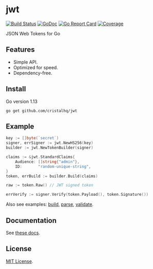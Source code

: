# jwt

[![Build Status][build-img]][build-url]
[![GoDoc][doc-img]][doc-url]
[![Go Report Card][reportcard-img]][reportcard-url]
[![Coverage][coverage-img]][coverage-url]

JSON Web Tokens for Go

## Features

* Simple API.
* Optimized for speed.
* Dependency-free.

## Install

Go version 1.13

```
go get github.com/cristalhq/jwt
```

## Example

```go
key := []byte(`secret`)
signer, errSigner := jwt.NewHS256(key)
builder := jwt.NewTokenBuilder(signer)

claims := &jwt.StandardClaims{
    Audience: []string{"admin"},
    ID:       "random-unique-string",
}
token, errBuild := builder.Build(claims)

raw := token.Raw() // JWT signed token

errVerify := signer.Verify(token.Payload(), token.Signature())
```

Also see examples: [build](https://github.com/cristalhq/jwt/blob/master/example_build_test.go), [parse](https://github.com/cristalhq/jwt/blob/master/example_parse_test.go), [validate](https://github.com/cristalhq/jwt/blob/master/example_validate_test.go).

## Documentation

See [these docs](https://godoc.org/github.com/cristalhq/jwt).

## License

[MIT License](LICENSE).

[build-img]: https://github.com/cristalhq/jwt/workflows/build/badge.svg
[build-url]: https://github.com/cristalhq/jwt/actions
[doc-img]: https://godoc.org/github.com/cristalhq/jwt?status.svg
[doc-url]: https://godoc.org/github.com/cristalhq/jwt
[reportcard-img]: https://goreportcard.com/badge/cristalhq/jwt
[reportcard-url]: https://goreportcard.com/report/cristalhq/jwt
[coverage-img]: https://codecov.io/gh/cristalhq/jwt/branch/master/graph/badge.svg
[coverage-url]: https://codecov.io/gh/cristalhq/jwt
